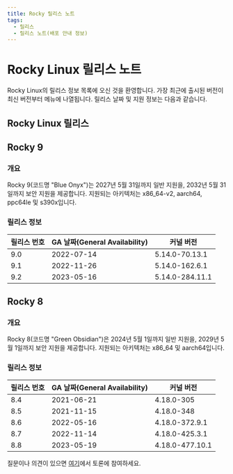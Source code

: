 ```yaml
---
title: Rocky 릴리스 노트
tags:
  - 릴리스
  - 릴리스 노트(배포 안내 정보)
---
```


# Rocky Linux 릴리스 노트

Rocky Linux의 릴리스 정보 목록에 오신 것을 환영합니다. 가장 최근에 출시된 버전이 최신 버전부터 메뉴에 나열됩니다. 릴리스 날짜 및 지원 정보는 다음과 같습니다.

## Rocky Linux 릴리스

## Rocky 9

### 개요

Rocky 9(코드명 "Blue Onyx")는 2027년 5월 31일까지 일반 지원을, 2032년 5월 31일까지 보안 지원을 제공합니다. 지원되는 아키텍처는 x86_64-v2, aarch64, ppc64le 및 s390x입니다.

### 릴리스 정보

| 릴리스 번호 | GA 날짜(General Availability) | 커널 버전           |
| ------ | --------------------------- | --------------- |
| 9.0    | 2022-07-14                  | 5.14.0-70.13.1  |
| 9.1    | 2022-11-26                  | 5.14.0-162.6.1  |
| 9.2    | 2023-05-16                  | 5.14.0-284.11.1 |

## Rocky 8

### 개요

Rocky 8(코드명 "Green Obsidian")은 2024년 5월 1일까지 일반 지원을, 2029년 5월 1일까지 보안 지원을 제공합니다. 지원되는 아키텍처는 x86_64 및 aarch64입니다.

### 릴리스 정보

| 릴리스 번호 | GA 날짜(General Availability) | 커널 버전           |
| ------ | --------------------------- | --------------- |
| 8.4    | 2021-06-21                  | 4.18.0-305      |
| 8.5    | 2021-11-15                  | 4.18.0-348      |
| 8.6    | 2022-05-16                  | 4.18.0-372.9.1  |
| 8.7    | 2022-11-14                  | 4.18.0-425.3.1  |
| 8.8    | 2023-05-19                  | 4.18.0-477.10.1 |

질문이나 의견이 있으면 [여기](https://chat.rockylinux.org/rocky-linux/channels/documentation)에서 토론에 참여하세요.
